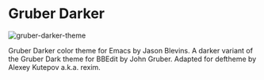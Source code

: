# Gruber Darker

![gruber-darker-theme](https://github.com/rexim/gruber-darker-theme/raw/master/gruber-darker-theme.png)

Gruber Darker color theme for Emacs by Jason Blevins. A darker variant
of the Gruber Dark theme for BBEdit by John Gruber. Adapted for
deftheme by Alexey Kutepov a.k.a. rexim.
